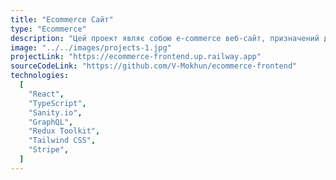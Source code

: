 ```yaml
---
title: "Ecommerce Сайт"
type: "Ecommerce"
description: "Цей проект являє собою e-commerce веб-сайт, призначений для безперешкодного перегляду продуктів, управління кошиком та здійснення транзакцій. Розроблена на React.js та на основі Sanity.io як headless CMS, платформа інтегрує GraphQL для ефективного запиту даних з Sanity та використовує Redux Toolkit для надійного управління станом. Stripe інтегрований для безпечної обробки платежів. На додаток до комерційної функціональності, платформа має розділ блогу, що дозволяє користувачам переглядати, а адміністраторам створювати, редагувати та видаляти публікації в блозі. Веб-сайт повністю адаптивний, що робить його зручним для користувачів на всіх розмірах екранів."
image: "../../images/projects-1.jpg"
projectLink: "https://ecommerce-frontend.up.railway.app"
sourceCodeLink: "https://github.com/V-Mokhun/ecommerce-frontend"
technologies:
  [
    "React",
    "TypeScript",
    "Sanity.io",
    "GraphQL",
    "Redux Toolkit",
    "Tailwind CSS",
    "Stripe",
  ]
---
```

